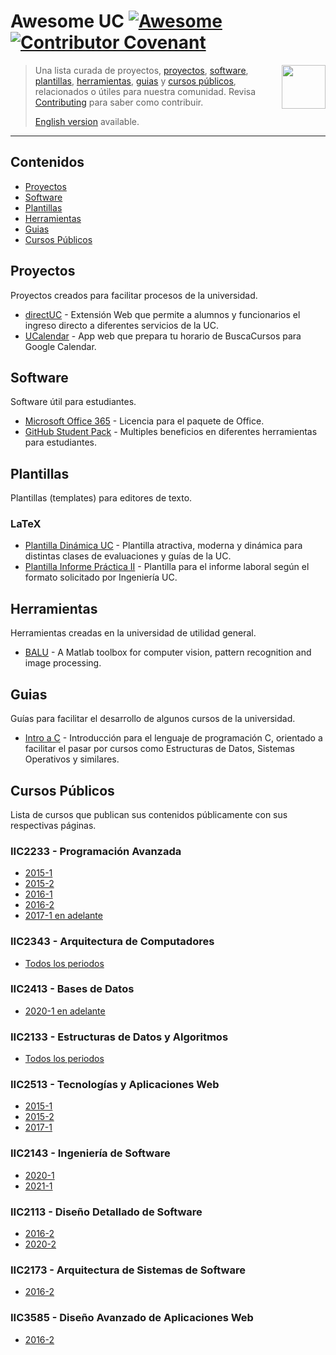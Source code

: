 <!--lint disable awesome-toc-->
<!--lint disable double-link-->
# Awesome UC [![Awesome](https://awesome.re/badge.svg)](https://awesome.re) [![Contributor Covenant](https://img.shields.io/badge/Contributor%20Covenant-v2.0%20adopted-ff69b4.svg)](code-of-conduct.md)

[<img src="./media/logo.png" align="right" width="70">](#contenidos)
> Una lista curada de proyectos, [proyectos](#proyectos), [software](#software), [plantillas](#plantillas), [herramientas](#herramientas), [guias](#guias) y [cursos públicos](#cursos), relacionados o útiles para nuestra comunidad.
> Revisa [Contributing](CONTRIBUTING.md) para saber como contribuir.
>
> [English version](readme-en.md) available.

---

<!--lint disable awesome-list-item-->
## Contenidos

- [Proyectos](#proyectos)
- [Software](#software)
- [Plantillas](#plantillas)
- [Herramientas](#herramientas)
- [Guias](#guias)
- [Cursos Públicos](#cursos-públicos)
<!--lint enable awesome-list-item-->

## Proyectos

Proyectos creados para facilitar procesos de la universidad.

- [directUC](https://github.com/wachunei/directUC) - Extensión Web que permite a alumnos y funcionarios el ingreso directo a diferentes servicios de la UC.
- [UCalendar](https://github.com/open-source-uc/ucalendar) - App web que prepara tu horario de BuscaCursos para Google Calendar.

## Software

Software útil para estudiantes.

- [Microsoft Office 365](https://www.microsoft.com/es-xl/education/products/office) - Licencia para el paquete de Office.
- [GitHub Student Pack](https://education.github.com/pack) - Multiples beneficios en diferentes herramientas para estudiantes.

## Plantillas

Plantillas (templates) para editores de texto.

### LaTeX

- [Plantilla Dinámica UC](https://github.com/open-source-uc/plantilla-uc) - Plantilla atractiva, moderna y dinámica para distintas clases de evaluaciones y guías de la UC.
- [Plantilla Informe Práctica II](https://github.com/open-source-uc/ing2001) - Plantilla para el informe laboral según el formato solicitado por Ingeniería UC.

## Herramientas

Herramientas creadas en la universidad de utilidad general.

- [BALU](https://github.com/domingomery/Balu) - A Matlab toolbox for computer vision, pattern recognition and image processing.

## Guias

Guías para facilitar el desarrollo de algunos cursos de la universidad.

- [Intro a C](https://github.com/DCCentral-de-Apuntes/intro-C) - Introducción para el lenguaje de programación C, orientado a facilitar el pasar por cursos como Estructuras de Datos, Sistemas Operativos y similares.

## Cursos Públicos

Lista de cursos que publican sus contenidos públicamente con sus respectivas páginas.

### IIC2233 - Programación Avanzada
- [2015-1](https://github.com/IIC2233-2015-1)
- [2015-2](https://github.com/IIC2233-2015-2)
- [2016-1](https://github.com/IIC2233-2016-1)
- [2016-2](https://github.com/IIC2233-2016-02)
- [2017-1 en adelante](https://github.com/IIC2233)

### IIC2343 - Arquitectura de Computadores
- [Todos los periodos](https://github.com/IIC2343)

### IIC2413 - Bases de Datos
- [2020-1 en adelante](https://github.com/IIC2413)

### IIC2133 - Estructuras de Datos y Algoritmos
- [Todos los periodos](https://github.com/IIC2133-PUC/)

### IIC2513 - Tecnologías y Aplicaciones Web
- [2015-1](https://github.com/IIC2513-2015-1)
- [2015-2](https://github.com/IIC2513-2015-2)
- [2017-1](https://github.com/IIC2513-2017-1)

### IIC2143 - Ingeniería de Software
- [2020-1](https://github.com/IIC2143-2020-2)
- [2021-1](https://github.com/IIC2143-2021-1)

### IIC2113 - Diseño Detallado de Software
- [2016-2](https://github.com/IIC2113-2016-2)
- [2020-2](https://github.com/IIC2113-2020-2)

### IIC2173 - Arquitectura de Sistemas de Software
- [2016-2](https://github.com/IIC2173-2016-2)

### IIC3585 - Diseño Avanzado de Aplicaciones Web
- [2016-2](https://github.com/IIC3585-2016-2)
